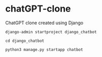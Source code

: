 # chatGPT-clone
ChatGPT clone created using Django


`django-admin startproject django_chatbot`

`cd django_chatbot`

`python3 manage.py startapp chatbot`